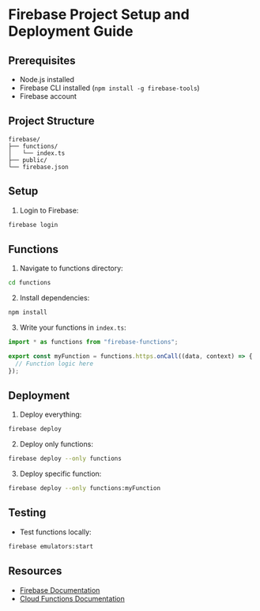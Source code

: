 # Firebase Project Setup and Deployment Guide

## Prerequisites

- Node.js installed
- Firebase CLI installed (`npm install -g firebase-tools`)
- Firebase account

## Project Structure

```
firebase/
├── functions/
│   └── index.ts
├── public/
└── firebase.json
```

## Setup

1. Login to Firebase:

```bash
firebase login
```

## Functions

1. Navigate to functions directory:

```bash
cd functions
```

2. Install dependencies:

```bash
npm install
```

3. Write your functions in `index.ts`:

```typescript
import * as functions from "firebase-functions";

export const myFunction = functions.https.onCall((data, context) => {
  // Function logic here
});
```

## Deployment

1. Deploy everything:

```bash
firebase deploy
```

2. Deploy only functions:

```bash
firebase deploy --only functions
```

3. Deploy specific function:

```bash
firebase deploy --only functions:myFunction
```

## Testing

- Test functions locally:

```bash
firebase emulators:start
```

## Resources

- [Firebase Documentation](https://firebase.google.com/docs)
- [Cloud Functions Documentation](https://firebase.google.com/docs/functions)
